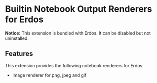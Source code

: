 # Builtin Notebook Output Renderers for Erdos

**Notice:** This extension is bundled with Erdos. It can be disabled but not uninstalled.

## Features

This extension provides the following notebook renderers for Erdos:

- Image renderer for png, jpeg and gif

